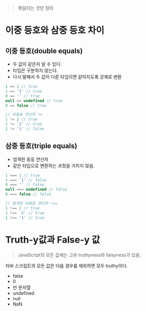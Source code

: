 > 헷갈리는 것만 정리
> 

# 이중 등호와 삼중 등호 차이

## 이중 등호(double equals)

- 두 값이 같은지 알 수 있다.
- 타입은  구분하지 않는다.
- 다시 말해서 두 값이 다른 타입이면 같아지도록 강제로 변환

```jsx
1 == 1 // true
1 == '1' // true
0 == '' // true
null == undefined // true
0 == false // true
```

```jsx
// 비동등 연산자 !=
1 != 2 // true
1 != '2' // true
1 != '1' // false 
```

## 삼중 등호(triple equals)

- 엄격한 동등 연산자
- 같은 타입으로 변환하는 과정을 거치지 않음.

```jsx
1 === 1 // true
1 === '1' // false
0 === '' // false
null === undefined // false
0 === false // false

```

```jsx
// 엄격한 비동등 연산자 !==
1 !== 2 // true
1 !== '2' // true
1 !== '1' // true
```

# Truth-y값과 False-y 값

> JavaScript의 모든 값에는 고유 truthyness와 falsyness가 있음.
> 

자바 스크립트의 모든 값은 다음 경우를 제외하면 모두 truthy이다.

- false
- 0
- 빈 문자열
- undefined
- null
- NaN